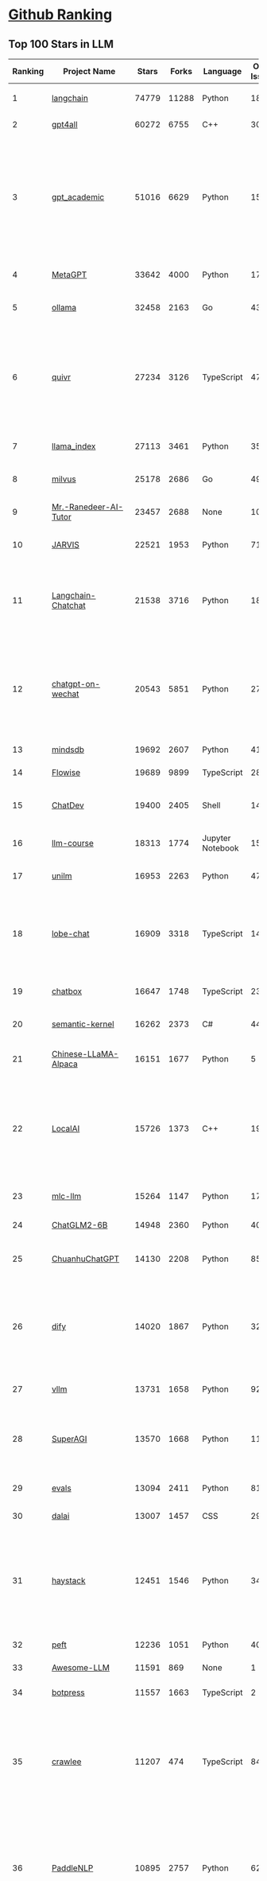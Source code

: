[Github Ranking](../README.md)
==========

## Top 100 Stars in LLM

| Ranking | Project Name | Stars | Forks | Language | Open Issues | Description | Last Commit |
| ------- | ------------ | ----- | ----- | -------- | ----------- | ----------- | ----------- |
| 1 | [langchain](https://github.com/langchain-ai/langchain) | 74779 | 11288 | Python | 1852 | ⚡ Building applications with LLMs through composability ⚡ | 2024-01-24T03:19:53Z |
| 2 | [gpt4all](https://github.com/nomic-ai/gpt4all) | 60272 | 6755 | C++ | 308 | gpt4all: open-source LLM chatbots that you can run anywhere | 2024-01-22T19:16:22Z |
| 3 | [gpt_academic](https://github.com/binary-husky/gpt_academic) | 51016 | 6629 | Python | 157 | 为GPT/GLM等LLM大语言模型提供实用化交互接口，特别优化论文阅读/润色/写作体验，模块化设计，支持自定义快捷按钮&函数插件，支持Python和C++等项目剖析&自译解功能，PDF/LaTex论文翻译&总结功能，支持并行问询多种LLM模型，支持chatglm3等本地模型。接入通义千问, deepseekcoder, 讯飞星火, 文心一言, llama2, rwkv, claude2, moss等。 | 2024-01-23T17:38:20Z |
| 4 | [MetaGPT](https://github.com/geekan/MetaGPT) | 33642 | 4000 | Python | 170 | 🌟 The Multi-Agent Framework: Given one line Requirement, return PRD, Design, Tasks, Repo | 2024-01-24T03:03:58Z |
| 5 | [ollama](https://github.com/ollama/ollama) | 32458 | 2163 | Go | 432 | Get up and running with Llama 2, Mistral, and other large language models locally. | 2024-01-24T01:45:40Z |
| 6 | [quivr](https://github.com/StanGirard/quivr) | 27234 | 3126 | TypeScript | 47 | Your GenAI Second Brain 🧠  A personal productivity assistant (RAG) ⚡️🤖 Chat with your docs (PDF, CSV, ...)  & apps using Langchain, GPT 3.5 / 4 turbo, Private, Anthropic, VertexAI, Ollama, LLMs, that you can share with users !  Local & Private alternative to OpenAI GPTs & ChatGPT powered by retrieval-augmented generation. | 2024-01-23T22:53:18Z |
| 7 | [llama_index](https://github.com/run-llama/llama_index) | 27113 | 3461 | Python | 355 | LlamaIndex (formerly GPT Index) is a data framework for your LLM applications | 2024-01-24T03:14:18Z |
| 8 | [milvus](https://github.com/milvus-io/milvus) | 25178 | 2686 | Go | 493 | A cloud-native vector database, storage for next generation AI applications | 2024-01-24T02:29:03Z |
| 9 | [Mr.-Ranedeer-AI-Tutor](https://github.com/JushBJJ/Mr.-Ranedeer-AI-Tutor) | 23457 | 2688 | None | 10 | A GPT-4 AI Tutor Prompt for customizable personalized learning experiences. | 2023-11-18T21:18:14Z |
| 10 | [JARVIS](https://github.com/microsoft/JARVIS) | 22521 | 1953 | Python | 71 | JARVIS, a system to connect LLMs with ML community. Paper: https://arxiv.org/pdf/2303.17580.pdf | 2024-01-15T03:26:37Z |
| 11 | [Langchain-Chatchat](https://github.com/chatchat-space/Langchain-Chatchat) | 21538 | 3716 | Python | 18 | Langchain-Chatchat（原Langchain-ChatGLM）基于 Langchain 与 ChatGLM 等语言模型的本地知识库问答 \| Langchain-Chatchat (formerly langchain-ChatGLM), local knowledge based LLM (like ChatGLM) QA app with langchain  | 2024-01-24T01:41:26Z |
| 12 | [chatgpt-on-wechat](https://github.com/zhayujie/chatgpt-on-wechat) | 20543 | 5851 | Python | 277 | 基于大模型搭建的微信聊天机器人，同时支持微信、企业微信、公众号、飞书、钉钉接入，可选择GPT3.5/GPT4.0/Claude/文心一言/讯飞星火/通义千问/Gemini/LinkAI，能处理文本、语音和图片，访问操作系统和互联网，支持基于自有知识库进行定制企业智能客服。 | 2024-01-24T02:19:21Z |
| 13 | [mindsdb](https://github.com/mindsdb/mindsdb) | 19692 | 2607 | Python | 416 | Build AI 🤖 using SQL | 2024-01-23T22:18:07Z |
| 14 | [Flowise](https://github.com/FlowiseAI/Flowise) | 19689 | 9899 | TypeScript | 283 | Drag & drop UI to build your customized LLM flow | 2024-01-24T03:00:49Z |
| 15 | [ChatDev](https://github.com/OpenBMB/ChatDev) | 19400 | 2405 | Shell | 14 | Create Customized Software using Natural Language Idea (through LLM-powered Multi-Agent Collaboration) | 2024-01-19T06:34:10Z |
| 16 | [llm-course](https://github.com/mlabonne/llm-course) | 18313 | 1774 | Jupyter Notebook | 15 | Course to get into Large Language Models (LLMs) with roadmaps and Colab notebooks. | 2024-01-23T20:04:26Z |
| 17 | [unilm](https://github.com/microsoft/unilm) | 16953 | 2263 | Python | 475 | Large-scale Self-supervised Pre-training Across Tasks, Languages, and Modalities | 2024-01-23T02:21:23Z |
| 18 | [lobe-chat](https://github.com/lobehub/lobe-chat) | 16909 | 3318 | TypeScript | 145 | 🤖 Lobe Chat - an open-source, high-performance chatbot framework that supports speech synthesis, multimodal, and extensible Function Call plugin system. Supports one-click free deployment of your private ChatGPT/LLM web application. | 2024-01-24T02:44:47Z |
| 19 | [chatbox](https://github.com/Bin-Huang/chatbox) | 16647 | 1748 | TypeScript | 231 | Chatbox is a desktop client for ChatGPT, Claude and other LLMs, available on Windows, Mac, Linux | 2024-01-10T14:15:30Z |
| 20 | [semantic-kernel](https://github.com/microsoft/semantic-kernel) | 16262 | 2373 | C# | 445 | Integrate cutting-edge LLM technology quickly and easily into your apps | 2024-01-24T01:33:40Z |
| 21 | [Chinese-LLaMA-Alpaca](https://github.com/ymcui/Chinese-LLaMA-Alpaca) | 16151 | 1677 | Python | 5 | 中文LLaMA&Alpaca大语言模型+本地CPU/GPU训练部署 (Chinese LLaMA & Alpaca LLMs) | 2023-12-29T14:39:21Z |
| 22 | [LocalAI](https://github.com/mudler/LocalAI) | 15726 | 1373 | C++ | 195 | :robot: The free, Open Source OpenAI alternative. Self-hosted, community-driven and local-first. Drop-in replacement for OpenAI running on consumer-grade hardware. No GPU required. Runs ggml, gguf, GPTQ, onnx, TF compatible models: llama, llama2, rwkv, whisper, vicuna, koala, cerebras, falcon, dolly, starcoder, and many others | 2024-01-24T00:16:44Z |
| 23 | [mlc-llm](https://github.com/mlc-ai/mlc-llm) | 15264 | 1147 | Python | 177 | Enable everyone to develop, optimize and deploy AI models natively on everyone's devices. | 2024-01-24T00:42:17Z |
| 24 | [ChatGLM2-6B](https://github.com/THUDM/ChatGLM2-6B) | 14948 | 2360 | Python | 406 | ChatGLM2-6B: An Open Bilingual Chat LLM \| 开源双语对话语言模型 | 2023-12-14T09:38:44Z |
| 25 | [ChuanhuChatGPT](https://github.com/GaiZhenbiao/ChuanhuChatGPT) | 14130 | 2208 | Python | 85 | GUI for ChatGPT API and many LLMs. Supports agents, file-based QA, GPT finetuning and query with web search. All with a neat UI. | 2024-01-21T08:54:19Z |
| 26 | [dify](https://github.com/langgenius/dify) | 14020 | 1867 | Python | 32 | An Open-Source Assistants API and GPTs alternative. Dify.AI is an LLM application development platform. It integrates the concepts of Backend as a Service and LLMOps, covering the core tech stack required for building generative AI-native applications, including a built-in RAG engine. | 2024-01-24T03:15:53Z |
| 27 | [vllm](https://github.com/vllm-project/vllm) | 13731 | 1658 | Python | 927 | A high-throughput and memory-efficient inference and serving engine for LLMs | 2024-01-24T02:32:13Z |
| 28 | [SuperAGI](https://github.com/TransformerOptimus/SuperAGI) | 13570 | 1668 | Python | 117 | <⚡️> SuperAGI - A dev-first open source autonomous AI agent framework. Enabling developers to build, manage & run useful autonomous agents quickly and reliably. | 2024-01-19T21:31:08Z |
| 29 | [evals](https://github.com/openai/evals) | 13094 | 2411 | Python | 81 | Evals is a framework for evaluating LLMs and LLM systems, and an open-source registry of benchmarks. | 2024-01-17T09:39:47Z |
| 30 | [dalai](https://github.com/cocktailpeanut/dalai) | 13007 | 1457 | CSS | 297 | The simplest way to run LLaMA on your local machine | 2023-11-29T19:27:33Z |
| 31 | [haystack](https://github.com/deepset-ai/haystack) | 12451 | 1546 | Python | 341 | :mag: LLM orchestration framework to build customizable, production-ready LLM applications. Connect components (models, vector DBs, file converters) to pipelines or agents that can interact with your data. With advanced retrieval methods, it's best suited for building RAG, question answering, semantic search or conversational agent chatbots. | 2024-01-23T17:40:44Z |
| 32 | [peft](https://github.com/huggingface/peft) | 12236 | 1051 | Python | 40 | 🤗 PEFT: State-of-the-art Parameter-Efficient Fine-Tuning. | 2024-01-22T22:39:19Z |
| 33 | [Awesome-LLM](https://github.com/Hannibal046/Awesome-LLM) | 11591 | 869 | None | 1 | Awesome-LLM: a curated list of Large Language Model | 2024-01-18T01:25:51Z |
| 34 | [botpress](https://github.com/botpress/botpress) | 11557 | 1663 | TypeScript | 2 | The open-source hub to build & deploy GPT/LLM Agents ⚡️ | 2024-01-23T16:48:19Z |
| 35 | [crawlee](https://github.com/apify/crawlee) | 11207 | 474 | TypeScript | 84 | Crawlee—A web scraping and browser automation library for Node.js to build reliable crawlers. In JavaScript and TypeScript. Extract data for AI, LLMs, RAG, or GPTs. Download HTML, PDF, JPG, PNG, and other files from websites. Works with Puppeteer, Playwright, Cheerio, JSDOM, and raw HTTP. Both headful and headless mode. With proxy rotation. | 2024-01-24T01:36:48Z |
| 36 | [PaddleNLP](https://github.com/PaddlePaddle/PaddleNLP) | 10895 | 2757 | Python | 623 | 👑 Easy-to-use and powerful NLP and LLM library with 🤗 Awesome model zoo, supporting wide-range of NLP tasks from research to industrial applications, including 🗂Text Classification,  🔍 Neural Search, ❓ Question Answering, ℹ️ Information Extraction, 📄 Document Intelligence, 💌 Sentiment Analysis etc. | 2024-01-24T03:13:48Z |
| 37 | [RWKV-LM](https://github.com/BlinkDL/RWKV-LM) | 10732 | 756 | Python | 44 | RWKV is an RNN with transformer-level LLM performance. It can be directly trained like a GPT (parallelizable). So it's combining the best of RNN and transformer - great performance, fast inference, saves VRAM, fast training, "infinite" ctx_len, and free sentence embedding. | 2024-01-18T15:35:38Z |
| 38 | [LLaMA-Factory](https://github.com/hiyouga/LLaMA-Factory) | 10539 | 1626 | Python | 79 | Easy-to-use LLM fine-tuning framework (LLaMA, BLOOM, Mistral, Baichuan, Qwen, ChatGLM) | 2024-01-22T16:10:40Z |
| 39 | [ludwig](https://github.com/ludwig-ai/ludwig) | 10443 | 1152 | Python | 273 | Low-code framework for building custom LLMs, neural networks, and other AI models | 2024-01-23T23:59:44Z |
| 40 | [llama-gpt](https://github.com/getumbrel/llama-gpt) | 9889 | 636 | TypeScript | 67 | A self-hosted, offline, ChatGPT-like chatbot. Powered by Llama 2. 100% private, with no data leaving your device. New: Code Llama support! | 2023-12-22T14:22:23Z |
| 41 | [DB-GPT](https://github.com/eosphoros-ai/DB-GPT) | 9563 | 1393 | Python | 142 | Revolutionizing Database Interactions with Private LLM Technology | 2024-01-24T02:07:55Z |
| 42 | [pandas-ai](https://github.com/gventuri/pandas-ai) | 9527 | 826 | Python | 172 | Chat with your data (SQL, CSV, pandas, polars, noSQL, etc). PandasAI makes data analysis conversational | 2024-01-23T23:03:38Z |
| 43 | [h2ogpt](https://github.com/h2oai/h2ogpt) | 9521 | 1168 | Python | 211 | Private Q&A and summarization of documents+images or chat with local GPT, 100% private, Apache 2.0. Supports Mixtral, llama.cpp, and more. Demo: https://gpt.h2o.ai/ https://codellama.h2o.ai/ | 2024-01-23T20:09:53Z |
| 44 | [open-llms](https://github.com/eugeneyan/open-llms) | 9278 | 549 | None | 4 | 📋 A list of open LLMs available for commercial use. | 2024-01-10T12:36:30Z |
| 45 | [FastGPT](https://github.com/labring/FastGPT) | 9199 | 2081 | TypeScript | 52 | FastGPT is a knowledge-based platform built on the LLM, offers out-of-the-box data processing and model invocation capabilities, allows for workflow orchestration through Flow visualization! | 2024-01-23T02:47:55Z |
| 46 | [one-api](https://github.com/songquanpeng/one-api) | 9132 | 2304 | JavaScript | 286 | OpenAI 接口管理 & 分发系统，支持 Azure、Anthropic Claude、Google PaLM 2 & Gemini、智谱 ChatGLM、百度文心一言、讯飞星火认知、阿里通义千问、360 智脑以及腾讯混元，可用于二次分发管理 key，仅单可执行文件，已打包好 Docker 镜像，一键部署，开箱即用. OpenAI key management & redistribution system, using a single API for all LLMs, and features an English UI. | 2024-01-22T15:44:47Z |
| 47 | [ChatGLM3](https://github.com/THUDM/ChatGLM3) | 9025 | 986 | Python | 4 | ChatGLM3 series: Open Bilingual Chat LLMs \| 开源双语对话语言模型 | 2024-01-17T11:00:05Z |
| 48 | [gorilla](https://github.com/ShishirPatil/gorilla) | 8877 | 685 | Python | 34 | Gorilla: An API store for LLMs | 2023-11-29T19:03:30Z |
| 49 | [qlora](https://github.com/artidoro/qlora) | 8784 | 767 | Jupyter Notebook | 179 | QLoRA: Efficient Finetuning of Quantized LLMs | 2023-10-03T12:37:11Z |
| 50 | [llamafile](https://github.com/Mozilla-Ocho/llamafile) | 8741 | 441 | C++ | 23 | Distribute and run LLMs with a single file. | 2024-01-24T00:32:35Z |
| 51 | [Qwen](https://github.com/QwenLM/Qwen) | 8457 | 768 | Python | 130 | The official repo of Qwen (通义千问) chat & pretrained large language model proposed by Alibaba Cloud. | 2024-01-23T11:02:55Z |
| 52 | [nebuly](https://github.com/nebuly-ai/nebuly) | 8338 | 662 | Python | 98 | The user analytics platform for LLMs | 2023-10-28T10:19:07Z |
| 53 | [petals](https://github.com/bigscience-workshop/petals) | 8293 | 429 | Python | 69 | 🌸 Run LLMs at home, BitTorrent-style. Fine-tuning and inference up to 10x faster than offloading | 2023-12-11T22:33:18Z |
| 54 | [web-llm](https://github.com/mlc-ai/web-llm) | 8283 | 505 | TypeScript | 52 | Bringing large-language models and chat to web browsers. Everything runs inside the browser with no server support. | 2024-01-23T16:29:46Z |
| 55 | [WizardLM](https://github.com/nlpxucan/WizardLM) | 8233 | 657 | Python | 149 | LLMs build upon Evol Insturct: WizardLM, WizardCoder, WizardMath | 2024-01-04T14:06:29Z |
| 56 | [Llama2-Chinese](https://github.com/LlamaFamily/Llama2-Chinese) | 8053 | 745 | Python | 133 | Llama中文社区，最好的中文Llama大模型，完全开源可商用 | 2024-01-24T02:16:43Z |
| 57 | [OpenLLM](https://github.com/bentoml/OpenLLM) | 7859 | 544 | Python | 50 | Operating LLMs in production | 2024-01-23T21:38:38Z |
| 58 | [LLMsPracticalGuide](https://github.com/Mooler0410/LLMsPracticalGuide) | 7845 | 592 | None | 9 | A curated list of practical guide resources of LLMs (LLMs Tree, Examples, Papers) | 2024-01-10T01:39:27Z |
| 59 | [prompt-engineering-for-developers](https://github.com/datawhalechina/prompt-engineering-for-developers) | 7830 | 946 | Jupyter Notebook | 1 | 面向开发者的 LLM 入门教程，吴恩达大模型系列课程中文版 | 2024-01-23T15:23:29Z |
| 60 | [anything-llm](https://github.com/Mintplex-Labs/anything-llm) | 7574 | 817 | JavaScript | 32 | Open-source multi-user ChatGPT for all LLMs, embedders, and vector databases. Unlimited documents, messages, and users in one privacy-focused app. | 2024-01-24T02:28:51Z |
| 61 | [LLMSurvey](https://github.com/RUCAIBox/LLMSurvey) | 7460 | 597 | Python | 11 | The official GitHub page for the survey paper "A Survey of Large Language Models". | 2024-01-10T01:24:56Z |
| 62 | [MemGPT](https://github.com/cpacker/MemGPT) | 7446 | 813 | Python | 111 | Teaching LLMs memory management for unbounded context 📚🦙 | 2024-01-24T03:03:31Z |
| 63 | [Self-Hosting-Guide](https://github.com/mikeroyal/Self-Hosting-Guide) | 7418 | 374 | Dockerfile | 2 | Self-Hosting Guide. Learn all about  locally hosting (on premises & private web servers) and managing software applications by yourself or your organization. Including Cloud, LLMs, WireGuard, Automation, Home Assistant, and Networking. | 2024-01-14T21:47:45Z |
| 64 | [deeplake](https://github.com/activeloopai/deeplake) | 7411 | 573 | Python | 54 | Database for AI. Store Vectors, Images, Texts, Videos, etc. Use with LLMs/LangChain. Store, query, version, & visualize any AI data. Stream data in real-time to PyTorch/TensorFlow. https://activeloop.ai | 2024-01-23T17:57:37Z |
| 65 | [TypeChat](https://github.com/microsoft/TypeChat) | 7386 | 348 | Python | 44 | TypeChat is a library that makes it easy to build natural language interfaces using types. | 2024-01-23T23:58:08Z |
| 66 | [embedchain](https://github.com/embedchain/embedchain) | 7287 | 1253 | Python | 131 | The Open Source RAG framework | 2024-01-23T16:54:42Z |
| 67 | [promptflow](https://github.com/microsoft/promptflow) | 7160 | 535 | Python | 38 | Build high-quality LLM apps - from prototyping, testing to production deployment and monitoring. | 2024-01-24T03:17:42Z |
| 68 | [mistral-src](https://github.com/mistralai/mistral-src) | 7107 | 550 | Jupyter Notebook | 70 | Reference implementation of Mistral AI 7B v0.1 model. | 2024-01-10T16:04:12Z |
| 69 | [shell_gpt](https://github.com/TheR1D/shell_gpt) | 7091 | 565 | Python | 24 | A command-line productivity tool powered by AI large language models like GPT-4, will help you accomplish your tasks faster and more efficiently. | 2024-01-21T16:57:27Z |
| 70 | [XAgent](https://github.com/OpenBMB/XAgent) | 6737 | 661 | Python | 27 | An Autonomous LLM Agent for Complex Task Solving | 2023-12-31T05:07:53Z |
| 71 | [sweep](https://github.com/sweepai/sweep) | 6631 | 386 | Python | 257 | Sweep: AI-powered Junior Developer for small features and bug fixes. | 2024-01-24T01:40:00Z |
| 72 | [PowerInfer](https://github.com/SJTU-IPADS/PowerInfer) | 6395 | 334 | C | 57 | High-speed Large Language Model Serving on PCs with Consumer-grade GPUs | 2024-01-23T07:38:47Z |
| 73 | [continue](https://github.com/continuedev/continue) | 6249 | 305 | TypeScript | 68 | ⏩ Continue is an open-source autopilot for VS Code and JetBrains—the easiest way to code with any LLM | 2024-01-23T18:29:37Z |
| 74 | [ml-engineering](https://github.com/stas00/ml-engineering) | 6214 | 374 | Python | 3 | Machine Learning Engineering Open Book | 2024-01-23T17:43:12Z |
| 75 | [activepieces](https://github.com/activepieces/activepieces) | 6205 | 641 | TypeScript | 102 | Your friendliest open source all-in-one automation tool ✨ Workflow automation tool 100+ integration / Enterprise automation tool / Zapier Alternative | 2024-01-24T02:03:02Z |
| 76 | [DevOpsGPT](https://github.com/kuafuai/DevOpsGPT) | 6141 | 790 | HTML | 16 | Multi agent system for AI-driven software development. Combine LLM with DevOps tools to convert natural language requirements into working software. Supports any development language and extends the existing code. | 2023-12-12T08:15:26Z |
| 77 | [txtai](https://github.com/neuml/txtai) | 6122 | 447 | Python | 16 | 💡 All-in-one open-source embeddings database for semantic search, LLM orchestration and language model workflows | 2024-01-23T23:18:40Z |
| 78 | [awesome-langchain](https://github.com/kyrolabs/awesome-langchain) | 6072 | 398 | None | 0 | 😎 Awesome list of tools and projects with the awesome LangChain framework | 2023-12-25T12:47:44Z |
| 79 | [GPTCache](https://github.com/zilliztech/GPTCache) | 5956 | 422 | Python | 47 | Semantic cache for LLMs. Fully integrated with LangChain and llama_index.  | 2024-01-22T23:35:30Z |
| 80 | [openplayground](https://github.com/nat/openplayground) | 5935 | 444 | TypeScript | 56 | An LLM playground you can run on your laptop | 2023-12-21T17:38:10Z |
| 81 | [wenda](https://github.com/wenda-LLM/wenda) | 5906 | 761 | JavaScript | 42 | 闻达：一个LLM调用平台。目标为针对特定环境的高效内容生成，同时考虑个人和中小企业的计算资源局限性，以及知识安全和私密性问题 | 2023-12-10T14:27:50Z |
| 82 | [streaming-llm](https://github.com/mit-han-lab/streaming-llm) | 5858 | 345 | Python | 31 | Efficient Streaming Language Models with Attention Sinks | 2023-10-25T21:11:11Z |
| 83 | [burn](https://github.com/tracel-ai/burn) | 5833 | 228 | Rust | 131 | Burn is a new comprehensive dynamic Deep Learning Framework built using Rust with extreme flexibility, compute efficiency and portability as its primary goals. | 2024-01-24T00:31:36Z |
| 84 | [PentestGPT](https://github.com/GreyDGL/PentestGPT) | 5803 | 687 | Python | 21 | A GPT-empowered penetration testing tool | 2024-01-02T14:01:02Z |
| 85 | [Chinese-LLaMA-Alpaca-2](https://github.com/ymcui/Chinese-LLaMA-Alpaca-2) | 5796 | 464 | Python | 12 | 中文LLaMA-2 & Alpaca-2大模型二期项目 + 64K超长上下文模型 (Chinese LLaMA-2 & Alpaca-2 LLMs with 64K long context models) | 2024-01-23T05:51:47Z |
| 86 | [E2B](https://github.com/e2b-dev/E2B) | 5757 | 519 | TypeScript | 34 | Cloud Runtime for AI Agents | 2024-01-23T15:25:04Z |
| 87 | [ai](https://github.com/vercel/ai) | 5682 | 1136 | TypeScript | 76 | Build AI-powered applications with React, Svelte, Vue, and Solid | 2024-01-23T18:58:18Z |
| 88 | [RealChar](https://github.com/Shaunwei/RealChar) | 5606 | 665 | JavaScript | 58 | 🎙️🤖Create, Customize and Talk to your AI Character/Companion in Realtime (All in One Codebase!). Have a natural seamless conversation with AI everywhere (mobile, web and terminal) using LLM OpenAI GPT3.5/4, Anthropic Claude2, Chroma Vector DB, Whisper Speech2Text, ElevenLabs Text2Speech🎙️🤖 | 2024-01-02T05:37:03Z |
| 89 | [Awesome-Chinese-LLM](https://github.com/HqWu-HITCS/Awesome-Chinese-LLM) | 5562 | 485 | None | 0 | 整理开源的中文大语言模型，以规模较小、可私有化部署、训练成本较低的模型为主，包括底座模型，垂直领域微调及应用，数据集与教程等。 | 2024-01-18T13:49:18Z |
| 90 | [llm](https://github.com/rustformers/llm) | 5539 | 314 | Rust | 74 | An ecosystem of Rust libraries for working with large language models | 2023-12-12T15:46:26Z |
| 91 | [rags](https://github.com/run-llama/rags) | 5327 | 649 | Python | 21 | Build ChatGPT over your data, all with natural language | 2023-12-16T11:48:35Z |
| 92 | [Bard-API](https://github.com/dsdanielpark/Bard-API) | 5279 | 664 | Python | 12 | The unofficial python package that returns response of Google Bard through cookie value. | 2024-01-23T18:50:33Z |
| 93 | [postgresml](https://github.com/postgresml/postgresml) | 5122 | 229 | Rust | 63 | The GPU-powered AI application database. Get your app to market faster using the simplicity of SQL and the latest NLP, ML + LLM models. | 2024-01-24T00:09:07Z |
| 94 | [skypilot](https://github.com/skypilot-org/skypilot) | 4959 | 320 | Python | 264 | SkyPilot: Run LLMs, AI, and Batch jobs on any cloud. Get maximum savings, highest GPU availability, and managed execution—all with a simple interface. | 2024-01-24T01:37:16Z |
| 95 | [OpenChat](https://github.com/openchatai/OpenChat) | 4956 | 749 | JavaScript | 38 | LLMs custom-chatbots console ⚡ | 2024-01-23T12:21:34Z |
| 96 | [lit-gpt](https://github.com/Lightning-AI/lit-gpt) | 4847 | 502 | Python | 100 | Hackable implementation of state-of-the-art open-source LLMs based on nanoGPT. Supports flash attention, 4-bit and 8-bit quantization, LoRA and LLaMA-Adapter fine-tuning, pre-training. Apache 2.0-licensed. | 2024-01-23T20:42:07Z |
| 97 | [chat-ui](https://github.com/huggingface/chat-ui) | 4797 | 614 | TypeScript | 120 | Open source codebase powering the HuggingChat app | 2024-01-23T18:00:13Z |
| 98 | [litellm](https://github.com/BerriAI/litellm) | 4786 | 471 | Python | 193 | Call all LLM APIs using the OpenAI format. Use Bedrock, Azure, OpenAI, Cohere, Anthropic, Ollama, Sagemaker, HuggingFace, Replicate (100+ LLMs) | 2024-01-24T02:57:26Z |
| 99 | [BigDL](https://github.com/intel-analytics/BigDL) | 4727 | 1177 | Jupyter Notebook | 708 | Accelerate LLM with low-bit (FP4 / INT4 / FP8 / INT8) optimizations using bigdl-llm | 2024-01-24T03:10:06Z |
| 100 | [SillyTavern](https://github.com/SillyTavern/SillyTavern) | 4683 | 1460 | JavaScript | 191 | LLM Frontend for Power Users. | 2024-01-24T03:12:36Z |

